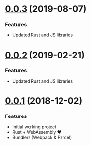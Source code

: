 # [0.0.3](https://github.com/sendilkumarn/generator-wasm-app/compare/0.0.2...0.0.3) (2019-08-07)

### Features

-   Updated Rust and JS libraries

# [0.0.2](https://github.com/sendilkumarn/generator-wasm-app/compare/0.0.1...0.0.2) (2019-02-21)

### Features

-   Updated Rust and JS libraries

# [0.0.1](https://github.com/sendilkumarn/generator-wasm-app/compare/660b2bb...0.0.1) (2018-12-02)

### Features

-   Initial working project
-   Rust + WebAssembly ❤️
-   Bundlers (Webpack & Parcel)
